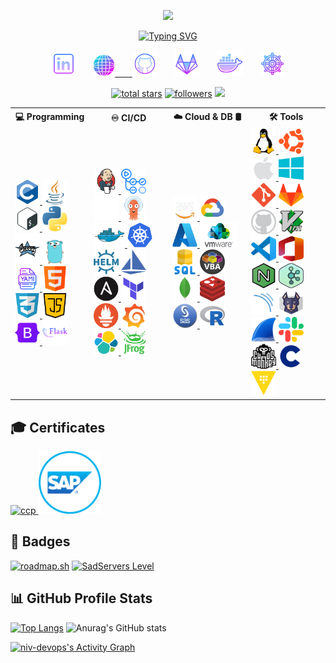 <p align="center">
  <img src="https://capsule-render.vercel.app/api?type=egg&height=115&color=0:00ffff,100:8000ff,100:ff0080&text=🔱%20Niv's%20DevOps%20Repo%20🔱&section=header&textBg=false&animation=blinking&fontColor=black&fontSize=40"/>
</p>

<p align="center">
  <a href="https://git.io/typing-svg"><img src="https://readme-typing-svg.demolab.com?font=Fira+Code&weight=600&size=25&duration=3500&pause=1000&color=19F302&center=true&vCenter=true&width=435&lines=💻+DevOps+Engineer+💻;☁️+Cloud+Practitioner+☁️;🏈+Denver+Broncos+Fan+🏈;Always+Learning+New+Things!" alt="Typing SVG" /></a>
</p>

<!-- Social icons section -->
<p align="center">
  <a href="https://www.linkedin.com/in/niv-zilberman/"><img width="40px" height="auto" alt="LinkedIn" title="LinkedIn" src="./images/linkedin.png"/></a>
  &#8287;&#8287;&#8287;&#8287;&#8287;
  <a href="https://niv-devops.github.io"><img width="auto" height="35px" alt="GitHubPages" title="GitHub-Pages" src="./images/website.png">
  &#8287;&#8287;&#8287;&#8287;&#8287;
  <a href="https://github.com/niv-devops"><img width="40px" height="auto" alt="GitHub" title="GitHub" src="./images/github1.png"/></a>
  &#8287;&#8287;&#8287;&#8287;&#8287;
  <a href="https://gitlab.com/realgoofy"><img width="auto" height="40px" alt="GitLab" title="GitLab" src="./images/gitlab-profile.png"/></a>
  &#8287;&#8287;&#8287;&#8287;&#8287;
  <a href="https://hub.docker.com/u/devopsgoofy"><img width="42px" height="auto" alt="DockerHub" title="DockerHub" src="./images/dockerhub.png"/></a>
  &#8287;&#8287;&#8287;&#8287;&#8287;
  <a href="https://artifacthub.io/packages/search?user=goofy&sort=relevance&page=1"><img width="auto" height="40px" alt="HelmCharts" title="HelmCharts" src="./images/artifacthub.png"/></a>
</p>

<p align="center">
  <a href="https://github.com/niv-devops?tab=repositories&sort=stargazers">
    <img alt="total stars" title="Total stars on GitHub" src="https://custom-icon-badges.demolab.com/github/stars/niv-devops?color=FEE12B&style=for-the-badge&labelColor=FFD300&logo=star&logoColor=black"/></a>
  <a href="https://github.com/niv-devops?tab=followers">
    <img alt="followers" title="Follow me on Github" src="https://custom-icon-badges.demolab.com/github/followers/niv-devops?color=236ad3&labelColor=1155ba&style=for-the-badge&logo=person-add&label=Follow&logoColor=white"/></a>
  <img src="https://komarev.com/ghpvc/?username=niv-devops&&style=for-the-badge&color=brightgreen"/>
</p>

<Table width="100%">
  <tr>
    <th align="center" width="25%">💻 Programming</th>
    <th align="center" width="25%">♾️ CI/CD</th>
    <th align="center" width="25%">☁️ Cloud & DB 🛢️</th>
    <th align="center" width="25%">🛠️ Tools</th>
  </tr>
  <tr>
    <td>
      <a href="https://www.cprogramming.com" target="_blank" rel="noreferrer"> <img src="images/c.png" alt="c" width="40" height="40"/> </a>
      <a href="https://www.java.com/en" target="_blank" rel="noreferrer"> <img src="./images/java.png" alt="java" width="40" height="40"/> </a>
      <a href="https://www.gnu.org/software/bash" target="_blank" rel="noreferrer"> <img src="images/bash.png" alt="bash" width="40" height="40"/> </a>
      <a href="https://www.python.org" target="_blank" rel="noreferrer"> <img src="./images/python.png" alt="python" width="40" height="40"/> </a>
      <a href="https://groovy-lang.org" target="_blank" rel="noreferrer"> <img src="images/groovy.png" alt="groovy" width="40" height="50"/> </a>
      <a href="https://go.dev/" target="_blank" rel="noreferrer"> <img src="images/go.png" alt="go" width="40" height="40"/> </a>
      <a href="https://yaml.org" target="_blank" rel="noreferrer"> <img src="./images/yaml.png" alt="yaml" width="40" height="40"/> </a>
      <a href="https://html.spec.whatwg.org" target="_blank" rel="noreferrer"> <img src="./images/html.png" alt="html" width="40" height="40"/> </a>
      <a href="https://www.w3.org/TR/CSS/#css" target="_blank" rel="noreferrer"> <img src="./images/css.png" alt="css" width="40" height="40"/> </a>
      <a href="https://ecma-international.org/publications-and-standards/standards/ecma-262/" target="_blank" rel="noreferrer"> <img src="./images/java-script.png" alt="javascript" width="40" height="40"/> </a>
      <a href="https://getbootstrap.com/" target="_blank" rel="noreferrer"> <img src="images/bootstrap.png" alt="bootstrap" width="40" height="40"/> </a>
      <a href="https://flask.palletsprojects.com/" target="_blank" rel="noreferrer"> <img src="images/flask.png" alt="flask" width="40" height="40"/> </a>
    </td>
    <td>
      <a href="https://www.jenkins.io" target="_blank" rel="noreferrer"> <img src="images/jenkins.png" alt="jenkins" width="40" height="40"/> </a>
      <a href="https://github.com/features/actions" target="_blank" rel="noreferrer"> <img src="./images/gha.png" alt="GitHubActions" width="40" height="40"/> </a>
      <a href="https://circleci.com/" target="_blank" rel="noreferrer"> <img src="images/circleci.png" alt="CircleCI" width="40" height="40"/> </a>
      <a href="https://argoproj.github.io/cd/" target="_blank" rel="noreferrer"> <img src="images/argocd.png" alt="ArgoCD" width="40" height="40"/> </a>
      <a href="https://www.docker.com/" target="_blank" rel="noreferrer"> <img src="images/docker.png" alt="docker" width="50" height="40"/> </a>
      <a href="https://kubernetes.io" target="_blank" rel="noreferrer"> <img src="images/kubernetes.png" alt="kubernetes" width="40" height="40"/> </a>
      <a href="https://helm.sh/" target="_blank" rel="noreferrer"> <img src="images/helm.png" alt="helm" width="40" height="40"/> </a>
      <a href="https://istio.io/latest/" target="_blank" rel="noreferrer"> <img src="images/istio.png" alt="istio" width="40" height="40"/> </a>
      <a href="https://www.ansible.com/" target="_blank" rel="noreferrer"> <img src="images/ansible.png" alt="ansible" width="40" height="40"/> </a>
      <a href="https://www.terraform.io/" target="_blank" rel="noreferrer"> <img src="images/terraform.png" alt="terraform" width="40" height="40"/> </a>
      <a href="https://prometheus.io/" target="_blank" rel="noreferrer"> <img src="images/prometheus.png" alt="prometheus" width="40" height="40"/> </a>
      <a href="https://grafana.com/" target="_blank" rel="noreferrer"> <img src="images/grafana.png" alt="grafana" width="40" height="40"/> </a>
      <a href="https://www.elastic.co/" target="_blank" rel="noreferrer"> <img src="images/elkstack.png" alt="elkstack" width="40" height="40"/> </a>
      <a href="https://jfrog.com/" target="_blank" rel="noreferrer"> <img src="images/jfrog.png" alt="jfrog" width="40" height="40"/> </a>
    </td>
    <td>
      <a href="https://aws.amazon.com" target="_blank" rel="noreferrer"> <img src="images/aws.png" alt="aws" width="40" height="40"/> </a>
        <a href="https://cloud.google.com/?hl=en" target="_blank" rel="noreferrer"> <img src="images/gcp.png" alt="gcp" width="40" height="40"/> </a>
      <a href="https://azure.microsoft.com/en-us" target="_blank" rel="noreferrer"> <img src="images/azure.png" alt="azure" width="40" height="40"/> </a>
      <a href="https://www.vmware.com/" target="_blank" rel="noreferrer"> <img src="images/vmware.png" alt="vmwware" width="60" height="40"/> </a>
      <a href="https://www.mysql.com" target="_blank" rel="noreferrer"> <img src="./images/sql.png" alt="mysql" width="40" height="40"/> </a>
      <a href="https://learn.microsoft.com/en-us/office/vba/api/overview/" target="_blank" rel="noreferrer"> <img src="images/vba.png" alt="vba" width="40" height="40"/> </a>
      <a href="https://www.mongodb.com" target="_blank" rel="noreferrer"> <img src="images/mongodb.png" alt="mongodb" width="40" height="40"/> </a>
      <a href="https://redis.io/" target="_blank" rel="noreferrer"> <img src="images/redis.svg" alt="redis" width="40" height="40"/> </a>
      <a href="https://www.sas.com/en_us/home.html" target="_blank" rel="noreferrer"> <img src="./images/sas.png" alt="sas" width="40" height="40"/> </a>
      <a href="https://www.r-project.org" target="_blank" rel="noreferrer"> <img src="./images/r.png" alt="R" width="40" height="40"/> </a>
    </td>
    <td>
      <a href="https://www.linux.org" target="_blank" rel="noreferrer"> <img src="./images/linux.png" alt="linux" width="40" height="40"/> </a>
      <a href="https://ubuntu.com" target="_blank" rel="noreferrer"> <img src="./images/ubuntu.png" alt="ubuntu" width="40" height="40"/> </a>
      <a href="https://apple.com" target="_blank" rel="noreferrer"> <img src="./images/apple.png" alt="ubuntu" width="40" height="40"/> </a>
      <a href="https://www.microsoft.com/en-us/windows" target="_blank" rel="noreferrer"><img src="./images/windows.png" alt="windows" width="40" height="40"/></a>
      <a href="https://git-scm.com/" target="_blank" rel="noreferrer"> <img src="images/git.png" alt="git" width="40" height="40"/> </a>
      <a href="https://about.gitlab.com" target="_blank" rel="noreferrer"> <img src="./images/gitlab.png" alt="gitlab" width="40" height="40"/> </a>
      <a href="https://github.com/about" target="_blank" rel="noreferrer"> <img src="images/github.png" alt="github" width="40" height="40"/> </a>
      <a href="https://www.vim.org" target="_blank" rel="noreferrer"> <img src="images/vim.png" alt="vim" width="40" height="40"/> </a>
      <a href="https://code.visualstudio.com" target="_blank" rel="noreferrer"> <img src="images/vscode.webp" alt="vscode" width="40" height="40"/> </a>
      <a href="https://www.office.com" target="_blank" rel="noreferrer"> <img src="images/msoffice.svg" alt="msoffice" width="40" height="40"/> </a>
      <a href="https://nginx.org/en/" target="_blank" rel="noreferrer"> <img src="./images/nginx.png" alt="nginx" width="40" height="40"/> </a>
      <a href="https://kafka.apache.org/" target="_blank" rel="noreferrer"> <img src="images/kafka.png" alt="kafka" width="40" height="40"/> </a>
      <a href="https://www.sonarsource.com/" target="_blank" rel="noreferrer"> <img src="images/sonarqube.png" alt="sonarqube" width="40" height="40"/> </a>
      <a href="https://snyk.io" target="_blank" rel="noreferrer"> <img src="images/snyk.svg" alt="snyk" width="40" height="40"/> </a>
      <a href="https://www.wireshark.org/" target="_blank" rel="noreferrer"> <img src="images/wireshark.png" alt="wireshark" width="40" height="40"/> </a>
      <a href="https://slack.com" target="_blank" rel="noreferrer"> <img src="./images/slack.png" alt="slack" width="40" height="40"/> </a>
      <a href="https://netflix.github.io/chaosmonkey/" target="_blank" rel="noreferrer"> <img src="images/chaosmonkey.png" alt="chaosMoneky" width="40" height="40"/> </a>
      <a href="https://www.checkov.io/" target="_blank" rel="noreferrer"> <img src="images/checkov.png" alt="checkov" width="40" height="40"/> </a>
      <a href="https://www.vaultproject.io/" target="_blank" rel="noreferrer"> <img src="images/vault.png" alt="hcvault" width="40" height="40"/> </a>
    </td>
  </tr>
</table>

## 🎓 Certificates
<a href="https://www.credly.com/badges/6479e509-b1a1-4fa6-897b-a9df93da6d7f/public_url" target="_blank" rel="noreferrer"> <img src="https://d1.awsstatic.com/training-and-certification/certification-badges/AWS-Certified-Cloud-Practitioner_badge.634f8a21af2e0e956ed8905a72366146ba22b74c.png" alt="ccp" width="100" height="100"/> </a>
<a href="https://help.sap.com/docs/SAP_S4HANA_ON-PREMISE" target="_blank" rel="noreferrer"> <img src="images/sap.png" alt="sap" width="100" height="100"/></a>

## 🏅 Badges
[![roadmap.sh](https://roadmap.sh/card/wide/67efa09c10c87ecc0d9b8280?variant=dark&roadmaps=devops%2Ckubernetes%2Clinux%2Cterraform)](https://roadmap.sh)
[![SadServers Level](https://img.shields.io/badge/SadServers-Advanced-7B1FA2?style=for-the-badge&labelColor=FFC400&logo=linux&logoColor=1A237E&logoSize=auto)](https://sadservers.com/accounts/dashboard)

## 📊 GitHub Profile Stats
<!-- https://github.com/anuraghazra/github-readme-stats -->
[![Top Langs](https://github-readme-stats.vercel.app/api/top-langs/?username=niv-devops&layout=donut&theme=ambient_gradient)](https://github.com/niv-devops/github-readme-stats)
![Anurag's GitHub stats](https://github-readme-stats.vercel.app/api?username=niv-devops&show_icons=true&theme=radical)

<!-- https://github.com/ashutosh00710/github-readme-activity-graph -->
<a href="https://github.com/ashutosh00710/github-readme-activity-graph"><img alt="niv-devops's Activity Graph" src="https://github-readme-activity-graph.vercel.app/graph/?username=niv-devops&bg_color=1F222E&color=&line=F85D7F&point=FFFFFF&hide_border=true" /></a>
